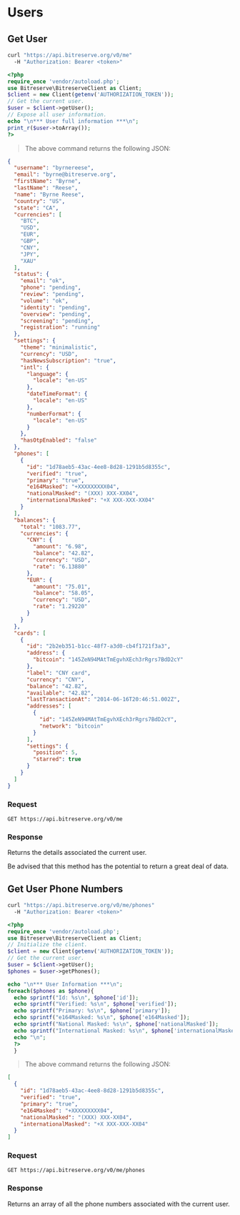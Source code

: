 # Users

## Get User

```bash
curl "https://api.bitreserve.org/v0/me"
  -H "Authorization: Bearer <token>"
```
```php
<?php
require_once 'vendor/autoload.php';
use Bitreserve\BitreserveClient as Client;
$client = new Client(getenv('AUTHORIZATION_TOKEN'));
// Get the current user.
$user = $client->getUser();
// Expose all user information.
echo "\n*** User full information ***\n";
print_r($user->toArray());
?>
```

> The above command returns the following JSON:

```json
{
  "username": "byrnereese",
  "email": "byrne@bitreserve.org",
  "firstName": "Byrne",
  "lastName": "Reese",
  "name": "Byrne Reese",
  "country": "US",
  "state": "CA",
  "currencies": [
    "BTC",
    "USD",
    "EUR",
    "GBP",
    "CNY",
    "JPY",
    "XAU"
  ],
  "status": {
    "email": "ok",
    "phone": "pending",
    "review": "pending",
    "volume": "ok",
    "identity": "pending",
    "overview": "pending",
    "screening": "pending",
    "registration": "running"
  },
  "settings": {
    "theme": "minimalistic",
    "currency": "USD",
    "hasNewsSubscription": "true",
    "intl": {
      "language": {
        "locale": "en-US"
      },
      "dateTimeFormat": {
        "locale": "en-US"
      },
      "numberFormat": {
        "locale": "en-US"
      }
    },
    "hasOtpEnabled": "false"
  },
  "phones": [
    {
      "id": "1d78aeb5-43ac-4ee8-8d28-1291b5d8355c",
      "verified": "true",
      "primary": "true",
      "e164Masked": "+XXXXXXXXX04",
      "nationalMasked": "(XXX) XXX-XX04",
      "internationalMasked": "+X XXX-XXX-XX04"
    }
  ],
  "balances": {
    "total": "1083.77",
    "currencies": {
      "CNY": {
        "amount": "6.98",
        "balance": "42.82",
        "currency": "USD",
        "rate": "6.13880"
      },
      "EUR": {
        "amount": "75.01",
        "balance": "58.05",
        "currency": "USD",
        "rate": "1.29220"
      }
    }
  },
  "cards": [
    {
      "id": "2b2eb351-b1cc-48f7-a3d0-cb4f1721f3a3",
      "address": {
        "bitcoin": "145ZeN94MAtTmEgvhXEch3rRgrs7BdD2cY"
      },
      "label": "CNY card",
      "currency": "CNY",
      "balance": "42.82",
      "available": "42.82",
      "lastTransactionAt": "2014-06-16T20:46:51.002Z",
      "addresses": [
        {
          "id": "145ZeN94MAtTmEgvhXEch3rRgrs7BdD2cY",
          "network": "bitcoin"
        }
      ],
      "settings": {
        "position": 5,
        "starred": true
      }
    }
  ]
}
```

### Request

`GET https://api.bitreserve.org/v0/me`

### Response

Returns the details associated the current user.

<aside class="notice">Be advised that this method has the potential to return a great deal of data.</aside>

## Get User Phone Numbers

```bash
curl "https://api.bitreserve.org/v0/me/phones"
  -H "Authorization: Bearer <token>"
```
```php
<?php
require_once 'vendor/autoload.php';
use Bitreserve\BitreserveClient as Client;
// Initialize the client.
$client = new Client(getenv('AUTHORIZATION_TOKEN'));
// Get the current user.
$user = $client->getUser();
$phones = $user->getPhones();

echo "\n*** User Information ***\n";
foreach($phones as $phone){
  echo sprintf("Id: %s\n", $phone['id']);
  echo sprintf("Verified: %s\n", $phone['verified']);
  echo sprintf("Primary: %s\n", $phone['primary']);
  echo sprintf("e164Masked: %s\n", $phone['e164Masked']);
  echo sprintf("National Masked: %s\n", $phone['nationalMasked']);
  echo sprintf("International Masked: %s\n", $phone['internationalMasked']);
  echo "\n";
  ?>
  }
```

> The above command returns the following JSON:

```json
[
  {
    "id": "1d78aeb5-43ac-4ee8-8d28-1291b5d8355c",
    "verified": "true",
    "primary": "true",
    "e164Masked": "+XXXXXXXXX04",
    "nationalMasked": "(XXX) XXX-XX04",
    "internationalMasked": "+X XXX-XXX-XX04"
  }
]
```

### Request

`GET https://api.bitreserve.org/v0/me/phones`

### Response

Returns an array of all the phone numbers associated with the current user.
